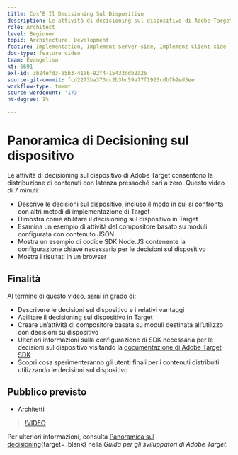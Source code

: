 ```yaml
---
title: Cos’È Il Decisioning Sul Dispositivo
description: Le attività di decisioning sul dispositivo di Adobe Target consentono la distribuzione di contenuti con latenza pressoché pari a zero. Guarda questo video per scoprire le decisioni sul dispositivo e come abilitarlo.
role: Architect
level: Beginner
topic: Architecture, Development
feature: Implementation, Implement Server-side, Implement Client-side
doc-type: feature video
team: Evangelism
kt: 6691
exl-id: 3b24efd3-a5b3-41a6-92f4-15433ddb2a26
source-git-commit: fcd2273ba373dc2b3bc59a77f1925cdb7b2ed3ee
workflow-type: tm+mt
source-wordcount: '173'
ht-degree: 1%

---
```


# Panoramica di Decisioning sul dispositivo

Le attività di decisioning sul dispositivo di Adobe Target consentono la distribuzione di contenuti con latenza pressoché pari a zero. Questo video di 7 minuti:

* Descrive le decisioni sul dispositivo, incluso il modo in cui si confronta con altri metodi di implementazione di Target
* Dimostra come abilitare il decisioning sul dispositivo in Target
* Esamina un esempio di attività del compositore basato su moduli configurata con contenuto JSON
* Mostra un esempio di codice SDK Node.JS contenente la configurazione chiave necessaria per le decisioni sul dispositivo
* Mostra i risultati in un browser

## Finalità

Al termine di questo video, sarai in grado di:

* Descrivere le decisioni sul dispositivo e i relativi vantaggi
* Abilitare il decisioning sul dispositivo in Target
* Creare un’attività di compositore basata su moduli destinata all’utilizzo con decisioni su dispositivo
* Ulteriori informazioni sulla configurazione di SDK necessaria per le decisioni sul dispositivo visitando la [documentazione di Adobe Target SDK](https://experienceleague.adobe.com/en/docs/target-dev/developer/server-side/on-device-decisioning/overview)
* Scopri cosa sperimenteranno gli utenti finali per i contenuti distribuiti utilizzando le decisioni sul dispositivo

## Pubblico previsto

* Architetti

>[!VIDEO](https://video.tv.adobe.com/v/329032/?quality=12)

Per ulteriori informazioni, consulta [Panoramica sul decisioning](https://experienceleague.adobe.com/docs/target-dev/developer/server-side/on-device-decisioning/overview.html?lang=it){target=_blank} nella *Guida per gli sviluppatori di Adobe Target*.
